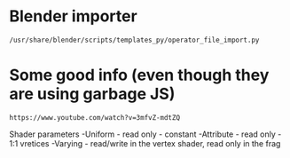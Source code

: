 

# Blender importer
    /usr/share/blender/scripts/templates_py/operator_file_import.py

# Some good info (even though they are using garbage JS)
    https://www.youtube.com/watch?v=3mfvZ-mdtZQ
    

Shader parameters
-Uniform   - read only - constant
-Attribute - read only - 1:1 vretices
-Varying   - read/write in the vertex shader, read only in the frag
